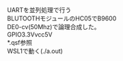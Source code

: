 UARTを並列処理で行う<br>
BLUTOOTHモジュールのHC05でB9600<br>
DE0-cv(50Mhz)で論理合成した。<br>
GPIO3.3Vvcc5V<br>
*.qsf参照<br>
WSL1で動く(./a.out)<br>

